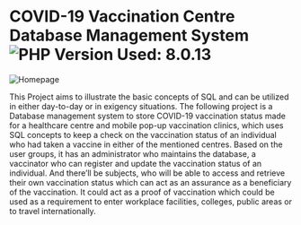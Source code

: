 # COVID-19 Vaccination Centre Database Management System <a title="PHP Version Used"><img alt="PHP Version Used: 8.0.13" src="https://img.shields.io/badge/php-8.0.13-777bb3.svg?logo=php&logoColor=white&labelColor=555555"></a>

![Homepage](bhvsh/vaccine-centre-dbms/images/homepage.png)

This Project aims to illustrate the basic concepts of SQL and can be utilized in either
day-to-day or in exigency situations. The following project is a Database
management system to store COVID-19 vaccination status made for a healthcare
centre and mobile pop-up vaccination clinics, which uses SQL concepts to keep a
check on the vaccination status of an individual who had taken a vaccine in either of
the mentioned centres. Based on the user groups, it has an administrator who
maintains the database, a vaccinator who can register and update the vaccination
status of an individual. And there’ll be subjects, who will be able to access and
retrieve their own vaccination status which can act as an assurance as a beneficiary
of the vaccination. It could act as a proof of vaccination which could be used as a
requirement to enter workplace facilities, colleges, public areas or to travel
internationally.
